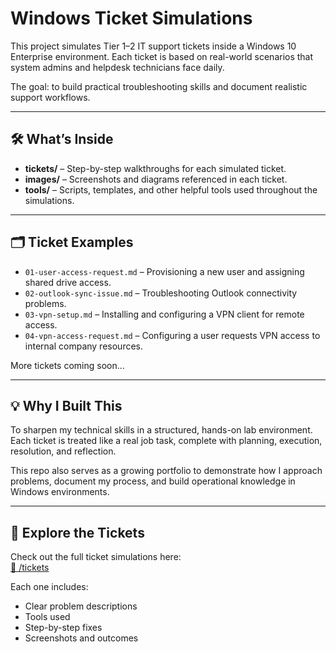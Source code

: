 # Windows Ticket Simulations

This project simulates Tier 1–2 IT support tickets inside a Windows 10 Enterprise environment. Each ticket is based on real-world scenarios that system admins and helpdesk technicians face daily.

The goal: to build practical troubleshooting skills and document realistic support workflows.

---

## 🛠️ What’s Inside

- **tickets/** – Step-by-step walkthroughs for each simulated ticket.
- **images/** – Screenshots and diagrams referenced in each ticket.
- **tools/** – Scripts, templates, and other helpful tools used throughout the simulations.

---

## 🗂️ Ticket Examples

- `01-user-access-request.md` – Provisioning a new user and assigning shared drive access.
- `02-outlook-sync-issue.md` – Troubleshooting Outlook connectivity problems.
- `03-vpn-setup.md` – Installing and configuring a VPN client for remote access.
- `04-vpn-access-request.md` – Configuring a user requests VPN access to internal company resources.

More tickets coming soon…

---

## 💡 Why I Built This

To sharpen my technical skills in a structured, hands-on lab environment. Each ticket is treated like a real job task, complete with planning, execution, resolution, and reflection.

This repo also serves as a growing portfolio to demonstrate how I approach problems, document my process, and build operational knowledge in Windows environments.

---

## 🔗 Explore the Tickets

Check out the full ticket simulations here:  
[📁 /tickets](./tickets)

Each one includes:
- Clear problem descriptions
- Tools used
- Step-by-step fixes
- Screenshots and outcomes
